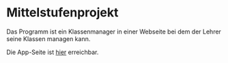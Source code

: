 # Mittelstufenprojekt

Das Programm ist ein Klassenmanager in einer Webseite bei dem der Lehrer seine Klassen managen kann.

Die App-Seite ist [hier](https://scorpionprogramming.github.io) erreichbar.

